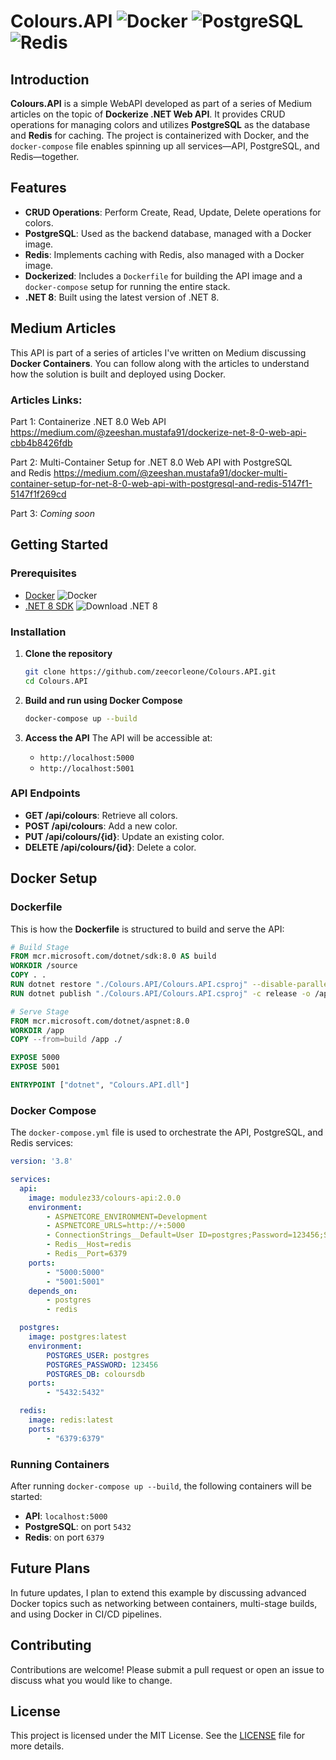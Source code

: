 
# Colours.API ![Docker](https://img.shields.io/badge/Docker-Enabled-blue) ![PostgreSQL](https://img.shields.io/badge/PostgreSQL-Database-green) ![Redis](https://img.shields.io/badge/Redis-Caching-red)

## Introduction
**Colours.API** is a simple WebAPI developed as part of a series of Medium articles on the topic of **Dockerize .NET Web API**. It provides CRUD operations for managing colors and utilizes **PostgreSQL** as the database and **Redis** for caching. The project is containerized with Docker, and the `docker-compose` file enables spinning up all services—API, PostgreSQL, and Redis—together.

## Features
- **CRUD Operations**: Perform Create, Read, Update, Delete operations for colors.
- **PostgreSQL**: Used as the backend database, managed with a Docker image.
- **Redis**: Implements caching with Redis, also managed with a Docker image.
- **Dockerized**: Includes a `Dockerfile` for building the API image and a `docker-compose` setup for running the entire stack.
- **.NET 8**: Built using the latest version of .NET 8.

## Medium Articles
This API is part of a series of articles I've written on Medium discussing **Docker Containers**. You can follow along with the articles to understand how the solution is built and deployed using Docker.

### Articles Links:
Part 1: Containerize .NET 8.0 Web API
https://medium.com/@zeeshan.mustafa91/dockerize-net-8-0-web-api-cbb4b8426fdb

Part 2: Multi-Container Setup for .NET 8.0 Web API with PostgreSQL and Redis
https://medium.com/@zeeshan.mustafa91/docker-multi-container-setup-for-net-8-0-web-api-with-postgresql-and-redis-5147f1-5147f1f269cd

Part 3: *Coming soon*

## Getting Started

### Prerequisites
- [Docker](https://www.docker.com/products/docker-desktop) ![Docker](https://img.shields.io/badge/Docker-Install-blue)
- [.NET 8 SDK](https://dotnet.microsoft.com/download/dotnet/8.0) ![Download .NET 8](https://img.shields.io/badge/Download-.NET%208-blue)

### Installation

1. **Clone the repository**
    ```bash
    git clone https://github.com/zeecorleone/Colours.API.git
    cd Colours.API
    ```

2. **Build and run using Docker Compose**
    ```bash
    docker-compose up --build
    ```

3. **Access the API**
   The API will be accessible at:
   - `http://localhost:5000`
   - `http://localhost:5001`

### API Endpoints
- **GET /api/colours**: Retrieve all colors.
- **POST /api/colours**: Add a new color.
- **PUT /api/colours/{id}**: Update an existing color.
- **DELETE /api/colours/{id}**: Delete a color.

## Docker Setup

### Dockerfile
This is how the **Dockerfile** is structured to build and serve the API:

```Dockerfile
# Build Stage
FROM mcr.microsoft.com/dotnet/sdk:8.0 AS build
WORKDIR /source
COPY . .
RUN dotnet restore "./Colours.API/Colours.API.csproj" --disable-parallel
RUN dotnet publish "./Colours.API/Colours.API.csproj" -c release -o /app --no-restore

# Serve Stage
FROM mcr.microsoft.com/dotnet/aspnet:8.0
WORKDIR /app
COPY --from=build /app ./

EXPOSE 5000
EXPOSE 5001

ENTRYPOINT ["dotnet", "Colours.API.dll"]
```

### Docker Compose
The `docker-compose.yml` file is used to orchestrate the API, PostgreSQL, and Redis services:

```yaml
version: '3.8'

services:
  api:
    image: modulez33/colours-api:2.0.0
    environment:
        - ASPNETCORE_ENVIRONMENT=Development
        - ASPNETCORE_URLS=http://+:5000
        - ConnectionStrings__Default=User ID=postgres;Password=123456;Server=postgres;Port=5432;Database=coloursdb;Pooling=true;
        - Redis__Host=redis
        - Redis__Port=6379
    ports:
        - "5000:5000"
        - "5001:5001"
    depends_on:
        - postgres
        - redis

  postgres:
    image: postgres:latest
    environment:
        POSTGRES_USER: postgres
        POSTGRES_PASSWORD: 123456
        POSTGRES_DB: coloursdb
    ports:
        - "5432:5432"

  redis:
    image: redis:latest
    ports:
        - "6379:6379"
```

### Running Containers
After running `docker-compose up --build`, the following containers will be started:
- **API**: `localhost:5000`
- **PostgreSQL**: on port `5432`
- **Redis**: on port `6379`

## Future Plans
In future updates, I plan to extend this example by discussing advanced Docker topics such as networking between containers, multi-stage builds, and using Docker in CI/CD pipelines.

## Contributing
Contributions are welcome! Please submit a pull request or open an issue to discuss what you would like to change.

## License
This project is licensed under the MIT License. See the [LICENSE](LICENSE) file for more details.

